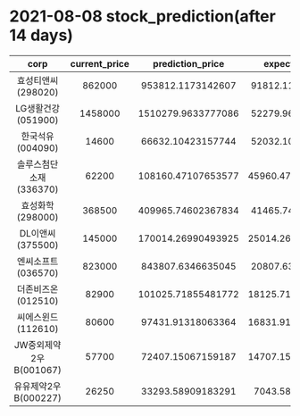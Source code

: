 # 2021-08-08 stock_prediction(after 14 days)

|   corp   |   current_price   |   prediction_price   |   expected_profit   |
|:--------:|:-----------------:|:--------------------:|:-------------------:|
|효성티앤씨(298020)|862000|953812.1173142607|91812.11731426069|
|LG생활건강(051900)|1458000|1510279.9633777086|52279.96337770857|
|한국석유(004090)|14600|66632.10423157744|52032.10423157744|
|솔루스첨단소재(336370)|62200|108160.47107653577|45960.471076535774|
|효성화학(298000)|368500|409965.74602367834|41465.74602367834|
|DL이앤씨(375500)|145000|170014.26990493925|25014.269904939254|
|엔씨소프트(036570)|823000|843807.6346635045|20807.63466350455|
|더존비즈온(012510)|82900|101025.71855481772|18125.718554817722|
|씨에스윈드(112610)|80600|97431.91318063364|16831.913180633637|
|JW중외제약2우B(001067)|57700|72407.15067159187|14707.150671591866|
|유유제약2우B(000227)|26250|33293.58909183291|7043.58909183291|
